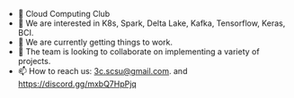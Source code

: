 - 👋 Cloud Computing Club
- 👀 We are interested in K8s, Spark, Delta Lake, Kafka, Tensorflow, Keras, BCI.
- 🌱 We are currently getting things to work.
- 💞️ The team is looking to collaborate on implementing a variety of projects.
- 📫 How to reach us: 3c.scsu@gmail.com. and https://discord.gg/mxbQ7HpPjq

<!---
3C-SCSU/3C-SCSU is a ✨ special ✨ repository because its `README.md` (this file) appears on your GitHub profile.
You can click the Preview link to take a look at your changes.
--->
